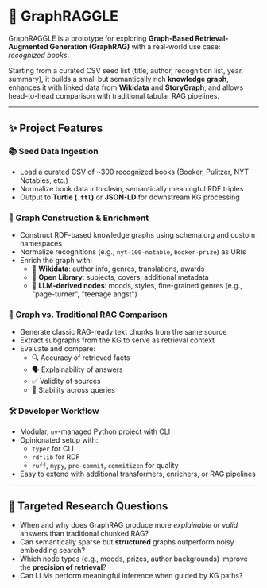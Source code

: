 # 🐶 GraphRAGGLE

GraphRAGGLE is a prototype for exploring **Graph-Based Retrieval-Augmented Generation (GraphRAG)** with a real-world use case: *recognized books*.

Starting from a curated CSV seed list (title, author, recognition list, year, summary), it builds a small but semantically rich **knowledge graph**, enhances it with linked data from **Wikidata** and **StoryGraph**, and allows head-to-head comparison with traditional tabular RAG pipelines.

---

## ✨ Project Features

### 📚 Seed Data Ingestion
- Load a curated CSV of ~300 recognized books (Booker, Pulitzer, NYT Notables, etc.)
- Normalize book data into clean, semantically meaningful RDF triples
- Output to **Turtle (`.ttl`)** or **JSON-LD** for downstream KG processing

### 🧠 Graph Construction & Enrichment
- Construct RDF-based knowledge graphs using schema.org and custom namespaces
- Normalize recognitions (e.g., `nyt-100-notable`, `booker-prize`) as URIs
- Enrich the graph with:
  - 🔗 **Wikidata**: author info, genres, translations, awards
  - 📖 **Open Library**: subjects, covers, additional metadata
  - 🧬 **LLM-derived nodes**: moods, styles, fine-grained genres (e.g., "page-turner", "teenage angst")

### 🔁 Graph vs. Traditional RAG Comparison
- Generate classic RAG-ready text chunks from the same source
- Extract subgraphs from the KG to serve as retrieval context
- Evaluate and compare:
  - 🔍 Accuracy of retrieved facts
  - 🗣️ Explainability of answers
  - ✅ Validity of sources
  - 🔄 Stability across queries

### 🛠️ Developer Workflow
- Modular, `uv`-managed Python project with CLI
- Opinionated setup with:
  - `typer` for CLI
  - `rdflib` for RDF
  - `ruff`, `mypy`, `pre-commit`, `commitizen` for quality
- Easy to extend with additional transformers, enrichers, or RAG pipelines

---

## 🧪 Targeted Research Questions

- When and why does GraphRAG produce more *explainable* or *valid* answers than traditional chunked RAG?
- Can semantically sparse but **structured** graphs outperform noisy embedding search?
- Which node types (e.g., moods, prizes, author backgrounds) improve the **precision of retrieval**?
- Can LLMs perform meaningful inference when guided by KG paths?